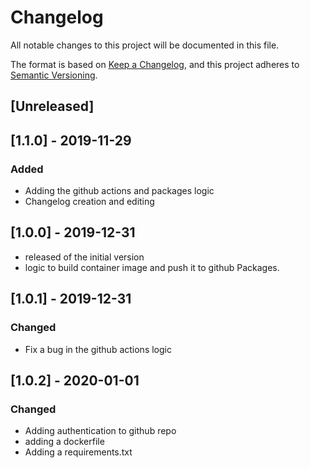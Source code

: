 # Changelog

All notable changes to this project will be documented in this file.

The format is based on [Keep a Changelog](https://keepachangelog.com/en/1.0.0/),
and this project adheres to [Semantic Versioning](https://semver.org/spec/v2.0.0.html).

## [Unreleased]

## [1.1.0] - 2019-11-29

### Added

- Adding the github actions and packages logic
- Changelog creation and editing

## [1.0.0] - 2019-12-31

- released of the initial version
- logic to build container image and push it to github Packages.

## [1.0.1] - 2019-12-31

### Changed

- Fix a bug in the github actions logic

## [1.0.2] - 2020-01-01

### Changed 

- Adding authentication to github repo
- adding a dockerfile
- Adding a requirements.txt